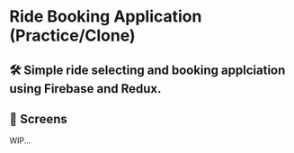 # Ride Booking Application (Practice/Clone)

<h2> 🛠️ Simple ride selecting and booking applciation using Firebase and Redux.</h2>

<h2> 📱 Screens</h2>
WIP...
